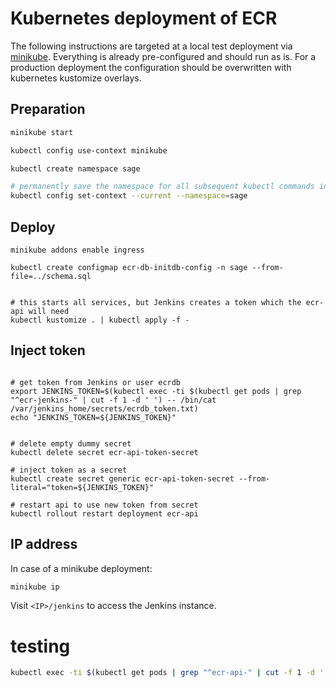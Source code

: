 
# Kubernetes deployment of ECR

The following instructions are targeted at a local test deployment via [minikube](https://kubernetes.io/docs/tasks/tools/install-minikube/). Everything is already pre-configured and should run as is. For a production deployment the configuration should be overwritten with kubernetes kustomize overlays.


## Preparation

```bash
minikube start

kubectl config use-context minikube

kubectl create namespace sage

# permanently save the namespace for all subsequent kubectl commands in that context.
kubectl config set-context --current --namespace=sage
```


## Deploy
```
minikube addons enable ingress

kubectl create configmap ecr-db-initdb-config -n sage --from-file=../schema.sql


# this starts all services, but Jenkins creates a token which the ecr-api will need
kubectl kustomize . | kubectl apply -f -
```

## Inject token
```

# get token from Jenkins or user ecrdb
export JENKINS_TOKEN=$(kubectl exec -ti $(kubectl get pods | grep "^ecr-jenkins-" | cut -f 1 -d ' ') -- /bin/cat /var/jenkins_home/secrets/ecrdb_token.txt)
echo "JENKINS_TOKEN=${JENKINS_TOKEN}"


# delete empty dummy secret
kubectl delete secret ecr-api-token-secret

# inject token as a secret
kubectl create secret generic ecr-api-token-secret --from-literal="token=${JENKINS_TOKEN}"

# restart api to use new token from secret
kubectl rollout restart deployment ecr-api

```

## IP address

In case of a minikube deployment:

```bash
minikube ip
```

Visit `<IP>/jenkins` to access the Jenkins instance.



# testing

```bash
kubectl exec -ti $(kubectl get pods | grep "^ecr-api-" | cut -f 1 -d ' ') -- /bin/ash -c 'coverage run -m pytest -v --runslow  &&  coverage report -m'
```